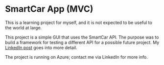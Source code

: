 # SmartCar App (MVC)

This is a learning project for myself, and it is not expected to be useful to the world at large. 

This project is a simple GUI that uses the SmartCar API. The purpose was to build a framework for testing a different API for a possible future project. My [LinkedIn post](https://www.linkedin.com/feed/update/urn:li:share:7152344212745699328/) goes into more detail.

The project is running on Azure; contact me via LinkedIn for more info.
